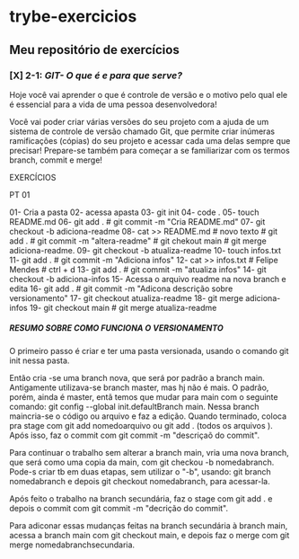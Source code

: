 # trybe-exercicios
## Meu repositório de exercícios
### [X] 2-1: _GIT- O que é e para que serve?_

Hoje você vai aprender o que é controle de versão e o motivo pelo qual ele é essencial para a vida de uma pessoa desenvolvedora!

Você vai poder criar várias versões do seu projeto com a ajuda de um sistema de controle de versão chamado Git, que permite criar inúmeras ramificações (cópias) do seu projeto e acessar cada uma delas sempre que precisar! Prepare-se também para começar a se familiarizar com os termos branch, commit e merge!


EXERCÍCIOS

PT 01

01- Cria a pasta
02- acessa apasta
03- git init
04- code .
05- touch README.md
06- git add . # git commit -m "Cria README.md"
07- git checkout -b adiciona-readme
08- cat >> README.md # novo texto # git add . # git commit -m "altera-readme" # git chekout main # git merge adiciona-readme.
09- git checkout -b atualiza-readme 
10- touch infos.txt
11- git add . # git commit -m "Adiciona infos"
12- cat >> infos.txt # Felipe Mendes # ctrl + d
13- git add . # git commit -m "atualiza infos"
14- git checkout -b adiciona-infos
15- Acessa o arquivo readme na nova branch e edita 
16- git add . # git commit -m "Adicona descrição sobre versionamento"
17- git checkout atualiza-readme
18- git merge adiciona-infos
19- git checkout main # git merge atualiza-readme

##### RESUMO SOBRE COMO FUNCIONA O VERSIONAMENTO

O primeiro passo é criar e ter uma pasta versionada, usando o comando git init nessa pasta.

Então cria -se uma branch nova, que será por padrão a branch main. Antigamente utilizava-se branch master, mas hj não é mais. O padrão, porém, ainda é master, entã temos que mudar para main com o seguinte comando: git config --global init.defaultBranch main.
Nessa branch maincria-se o código ou arquivo e faz a edição. Quando terminado, coloca pra stage com git add nomedoarquivo ou git add . (todos os arquivos ). Após isso, faz o commit com git commit -m "descriçaõ do commit".

Para continuar o trabalho sem alterar a branch main, vria uma nova branch, que será como uma copia da main, com git checkou -b nomedabranch. Pode-s criar tb em duas etapas, sem utilizar o "-b", usando: git branch nomedabranch e depois git checkout nomedabranch, para acessar-la.

Após feito o trabalho na branch secundária, faz o stage com git add . e depois o commit com git commit -m "decrição do commit". 

Para adiconar essas mudanças feitas na branch secundária à branch main, acessa a branch main com git checkout main, e depois faz o merge com git merge nomedabranchsecundaria.
